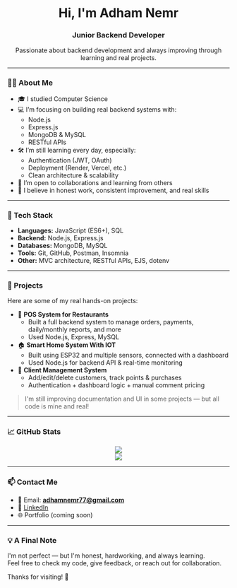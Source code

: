 <!-- GitHub Profile README -->

<h1 align="center">Hi, I'm Adham Nemr</h1>
<h3 align="center">Junior Backend Developer</h3>

<p align="center">
  Passionate about backend development and always improving through learning and real projects.
</p>

---

### 👨‍💻 About Me

- 🎓 I studied Computer Science 
- 💻 I’m focusing on building real backend systems with:
  - Node.js
  - Express.js
  - MongoDB & MySQL
  - RESTful APIs
- 🛠 I’m still learning every day, especially:
  - Authentication (JWT, OAuth)
  - Deployment (Render, Vercel, etc.)
  - Clean architecture & scalability
- 👀 I’m open to collaborations and learning from others
- 🤝 I believe in honest work, consistent improvement, and real skills

---

### 🔧 Tech Stack

- **Languages:** JavaScript (ES6+), SQL
- **Backend:** Node.js, Express.js
- **Databases:** MongoDB, MySQL
- **Tools:** Git, GitHub, Postman, Insomnia
- **Other:** MVC architecture, RESTful APIs, EJS, dotenv

---

### 🚀 Projects

Here are some of my real hands-on projects:

- 🧾 **POS System for Restaurants**
  - Built a full backend system to manage orders, payments, daily/monthly reports, and more
  - Used Node.js, Express, MySQL
- 🏠 **Smart Home System With IOT**
  - Built using ESP32 and multiple sensors, connected with a dashboard
  - Used Node.js for backend API & real-time monitoring
- 👥 **Client Management System**
  - Add/edit/delete customers, track points & purchases
  - Authentication + dashboard logic + manual comment pricing

> I'm still improving documentation and UI in some projects — but all code is mine and real!

---


### 📈 GitHub Stats

<p align="center">
  <img src="https://github-readme-stats.vercel.app/api?username=adhamNemr&show_icons=true&theme=default" />
  <br />
  <img src="https://github-readme-stats.vercel.app/api/top-langs/?username=adhamNemr&layout=compact" />
</p>

---

### 📫 Contact Me

- 📧 Email: **adhamnemr77@gmail.com**
- 💼 [LinkedIn](www.linkedin.com/in/adhamnemr)
- 🌐 Portfolio (coming soon)

---

### 💡 A Final Note

I'm not perfect — but I'm honest, hardworking, and always learning.  
Feel free to check my code, give feedback, or reach out for collaboration.

Thanks for visiting! 🙏
